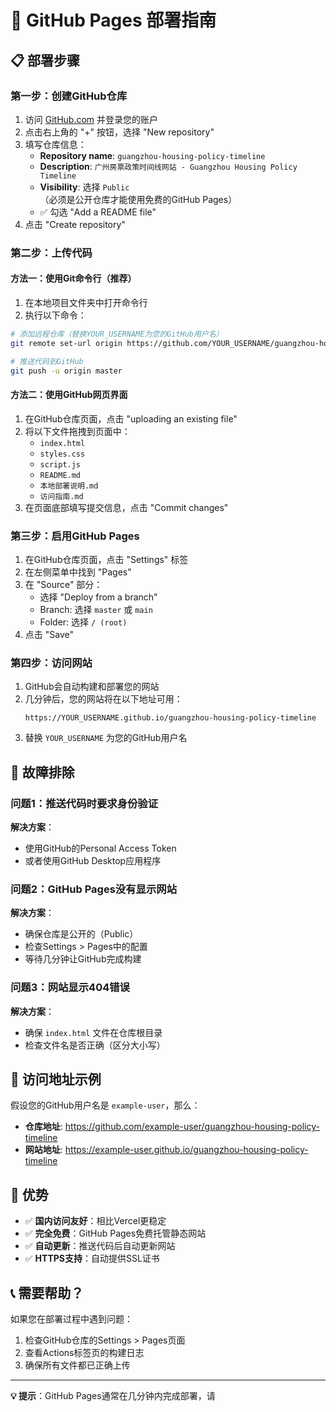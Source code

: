 # 🚀 GitHub Pages 部署指南

## 📋 部署步骤

### 第一步：创建GitHub仓库

1. 访问 [GitHub.com](https://github.com) 并登录您的账户
2. 点击右上角的 "+" 按钮，选择 "New repository"
3. 填写仓库信息：
   - **Repository name**: `guangzhou-housing-policy-timeline`
   - **Description**: `广州房票政策时间线网站 - Guangzhou Housing Policy Timeline`
   - **Visibility**: 选择 `Public`（必须是公开仓库才能使用免费的GitHub Pages）
   - ✅ 勾选 "Add a README file"
4. 点击 "Create repository"

### 第二步：上传代码

#### 方法一：使用Git命令行（推荐）

1. 在本地项目文件夹中打开命令行
2. 执行以下命令：

```bash
# 添加远程仓库（替换YOUR_USERNAME为您的GitHub用户名）
git remote set-url origin https://github.com/YOUR_USERNAME/guangzhou-housing-policy-timeline.git

# 推送代码到GitHub
git push -u origin master
```

#### 方法二：使用GitHub网页界面

1. 在GitHub仓库页面，点击 "uploading an existing file"
2. 将以下文件拖拽到页面中：
   - `index.html`
   - `styles.css`
   - `script.js`
   - `README.md`
   - `本地部署说明.md`
   - `访问指南.md`
3. 在页面底部填写提交信息，点击 "Commit changes"

### 第三步：启用GitHub Pages

1. 在GitHub仓库页面，点击 "Settings" 标签
2. 在左侧菜单中找到 "Pages"
3. 在 "Source" 部分：
   - 选择 "Deploy from a branch"
   - Branch: 选择 `master` 或 `main`
   - Folder: 选择 `/ (root)`
4. 点击 "Save"

### 第四步：访问网站

1. GitHub会自动构建和部署您的网站
2. 几分钟后，您的网站将在以下地址可用：
   ```
   https://YOUR_USERNAME.github.io/guangzhou-housing-policy-timeline
   ```
3. 替换 `YOUR_USERNAME` 为您的GitHub用户名

## 🔧 故障排除

### 问题1：推送代码时要求身份验证
**解决方案**：
- 使用GitHub的Personal Access Token
- 或者使用GitHub Desktop应用程序

### 问题2：GitHub Pages没有显示网站
**解决方案**：
- 确保仓库是公开的（Public）
- 检查Settings > Pages中的配置
- 等待几分钟让GitHub完成构建

### 问题3：网站显示404错误
**解决方案**：
- 确保 `index.html` 文件在仓库根目录
- 检查文件名是否正确（区分大小写）

## 📱 访问地址示例

假设您的GitHub用户名是 `example-user`，那么：

- **仓库地址**: https://github.com/example-user/guangzhou-housing-policy-timeline
- **网站地址**: https://example-user.github.io/guangzhou-housing-policy-timeline

## 🌟 优势

- ✅ **国内访问友好**：相比Vercel更稳定
- ✅ **完全免费**：GitHub Pages免费托管静态网站
- ✅ **自动更新**：推送代码后自动更新网站
- ✅ **HTTPS支持**：自动提供SSL证书

## 📞 需要帮助？

如果您在部署过程中遇到问题：

1. 检查GitHub仓库的Settings > Pages页面
2. 查看Actions标签页的构建日志
3. 确保所有文件都已正确上传

---

**💡 提示**：GitHub Pages通常在几分钟内完成部署，请